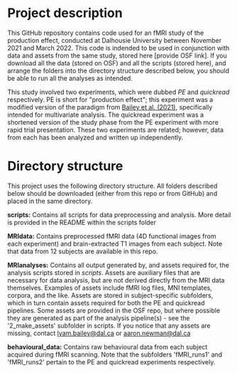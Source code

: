 # Project description
This GitHub repository contains code used for an fMRI study of the production effect, conducted at Dalhousie University between November 2021 and March 2022. This code is indended to be used in conjunction with data and assets from the same study, stored here [provide OSF link]. If you download all the data (stored on OSF) and all the scripts (stored here), and arrange the folders into the directory structure described below, you should be able to run all the analyses as intended.

This study involved two experiments, which were dubbed _PE_ and _quickread_ respectively. PE is short for "production effect"; this experiment was a modified version of the paradigm from [Bailey et al. (2021)][1], specifically intended for multivariate analysis. The quickread experiment was a shortened version of the study phase from the PE experiment with more rapid trial presentation. These two experiments are related; however, data from each has been analyzed and written up independently. 

# Directory structure
This project uses the following directory structure. All folders described below should be downloaded (either from this repo or from GitHub) and placed in the same directory.

**scripts:** Contains all scripts for data preprocessing and analysis. More detail is provided in the README within the scripts folder

**MRIdata:** Contains preprocessed fMRI data (4D functional images from each experiment) and brain-extracted T1 images from each subject. Note that data from 12 subjects are available in this repo.

**MRIanalyses:** Contains all output generated by, and assets required for, the analysis scripts stored in *scripts*. Assets are auxiliary files that are necessary for data analysis, but are not derived directly from the MRI data themselves. Examples of assets include fMRI log files, MNI templates, corpora, and the like. Assets are stored in subject-specific subfolders, which in turn contain assets required for both the PE and quickread pipelines. Some assets are provided in the OSF repo, but where possible they are generated as part of the analysis pipeline(s) - see the '2_make_assets' subfolder in scripts. If you notice that any assets are missing, contact lyam.bailey@dal.ca or aaron.newman@dal.ca

**behavioural_data:**  Contains raw behavioural data from each subject acquired during fMRI scanning. Note that the subfolders 'fMRI_runs1' and 'fMRI_runs2' pertain to the PE and quickread experiments respectively. 

[1]: https://doi.org/10.1016/j.bandc.2021.105757
